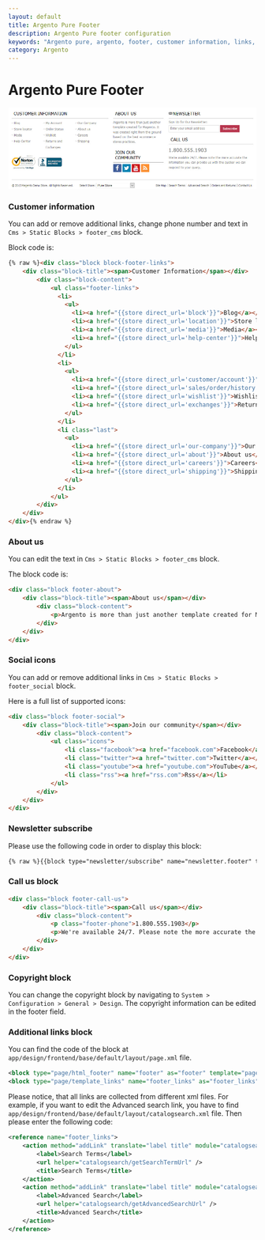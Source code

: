 ```yaml
---
layout: default
title: Argento Pure Footer
description: Argento Pure footer configuration
keywords: "Argento pure, argento, footer, customer information, links, newsletter subscribe, about us, social icons, copyright"
category: Argento
---
```


# Argento Pure Footer

![Argento Pure footer](/images/argento/pure/footer.jpg)

### Customer information

You can add or remove additional links, change phone number and text in
`Cms > Static Blocks > footer_cms` block.

Block code is:

```html
{% raw %}<div class="block block-footer-links">
    <div class="block-title"><span>Customer Information</span></div>
        <div class="block-content">
            <ul class="footer-links">
              <li>
                <ul>
                  <li><a href="{{store direct_url='block'}}">Blog</a></li>
                  <li><a href="{{store direct_url='location'}}">Store locator</a></li>
                  <li><a href="{{store direct_url='media'}}">Media</a></li>
                  <li><a href="{{store direct_url='help-center'}}">Help Center</a></li>
                </ul>
              </li>
              <li>
                <ul>
                  <li><a href="{{store direct_url='customer/account'}}">My Account</a></li>
                  <li><a href="{{store direct_url='sales/order/history'}}">Order Status</a></li>
                  <li><a href="{{store direct_url='wishlist'}}">Wishlist</a></li>
                  <li><a href="{{store direct_url='exchanges'}}">Returns and Exchanges</a></li>
                </ul>
              </li>
              <li class="last">
                <ul>
                  <li><a href="{{store direct_url='our-company'}}">Our Company</a></li>
                  <li><a href="{{store direct_url='about'}}">About us</a></li>
                  <li><a href="{{store direct_url='careers'}}">Careers</a></li>
                  <li><a href="{{store direct_url='shipping'}}">Shipping</a></li>
                </ul>
              </li>
            </ul>
        </div>
    </div>
</div>{% endraw %}
```

### About us

You can edit the text in `Cms > Static Blocks > footer_cms` block.

The block code is:

```html
<div class="block footer-about">
    <div class="block-title"><span>About us</span></div>
        <div class="block-content">
            <p>Argento is more than just another template created for Magento. It was created right from the ground based on the best ecommerce stores practices.</p>
        </div>
    </div>
</div>
```

### Social icons

You can add or remove additional links in `Cms > Static Blocks > footer_social` block.

Here is a full list of supported icons:

```html
<div class="block footer-social">
    <div class="block-title"><span>Join our community</span></div>
        <div class="block-content">
            <ul class="icons">
                <li class="facebook"><a href="facebook.com">Facebook</a></li>
                <li class="twitter"><a href="twitter.com">Twitter</a></li>
                <li class="youtube"><a href="youtube.com">YouTube</a></li>
                <li class="rss"><a href="rss.com">Rss</a></li>
            </ul>
        </div>
    </div>
</div>
```

### Newsletter subscribe

Please use the following code in order to display this block:

```html
{% raw %}{{block type="newsletter/subscribe" name="newsletter.footer" template="newsletter/subscribe.phtml"}}{% endraw %}
```

### Call us block

```html
<div class="block footer-call-us">
    <div class="block-title"><span>Call us</span></div>
        <div class="block-content">
            <p class="footer-phone">1.800.555.1903</p>
            <p>We're available 24/7. Please note the more accurate the information you can provide us with the quicker we can respond to your query.</p>
        </div>
    </div>
</div>
```

### Copyright block

You can change the copyright block by navigating to `System > Configuration > General > Design`.
The copyright information can be edited in the footer field.

### Additional links block

You can find the code of the block at `app/design/frontend/base/default/layout/page.xml` file.

```xml
<block type="page/html_footer" name="footer" as="footer" template="page/html/footer.phtml">
<block type="page/template_links" name="footer_links" as="footer_links" template="page/template/links.phtml"/>
```

Please notice, that all links are collected from different xml files. For example, if you want to edit the Advanced search link, you have to find `app/design/frontend/base/default/layout/catalogsearch.xml` file. Then please enter the following code:

```xml
<reference name="footer_links">
    <action method="addLink" translate="label title" module="catalogsearch" ifconfig="catalog/seo/search_terms">
        <label>Search Terms</label>
        <url helper="catalogsearch/getSearchTermUrl" />
        <title>Search Terms</title>
    </action>
    <action method="addLink" translate="label title" module="catalogsearch">
        <label>Advanced Search</label>
        <url helper="catalogsearch/getAdvancedSearchUrl" />
        <title>Advanced Search</title>
    </action>
</reference>
```
